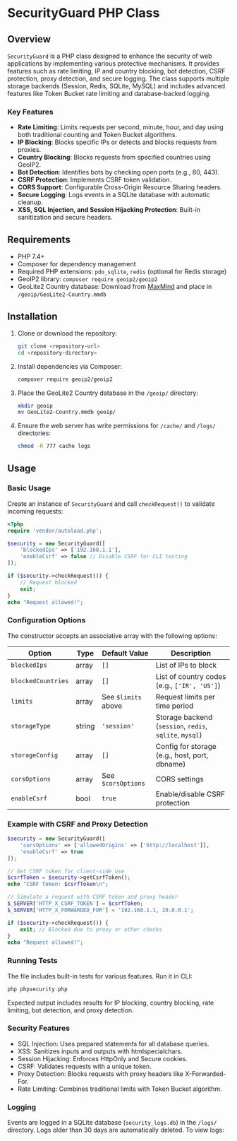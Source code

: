 # SecurityGuard PHP Class

## Overview

`SecurityGuard` is a PHP class designed to enhance the security of web applications by implementing various protective mechanisms. It provides features such as rate limiting, IP and country blocking, bot detection, CSRF protection, proxy detection, and secure logging. The class supports multiple storage backends (Session, Redis, SQLite, MySQL) and includes advanced features like Token Bucket rate limiting and database-backed logging.

### Key Features
- **Rate Limiting**: Limits requests per second, minute, hour, and day using both traditional counting and Token Bucket algorithms.
- **IP Blocking**: Blocks specific IPs or detects and blocks requests from proxies.
- **Country Blocking**: Blocks requests from specified countries using GeoIP2.
- **Bot Detection**: Identifies bots by checking open ports (e.g., 80, 443).
- **CSRF Protection**: Implements CSRF token validation.
- **CORS Support**: Configurable Cross-Origin Resource Sharing headers.
- **Secure Logging**: Logs events in a SQLite database with automatic cleanup.
- **XSS, SQL Injection, and Session Hijacking Protection**: Built-in sanitization and secure headers.

## Requirements
- PHP 7.4+
- Composer for dependency management
- Required PHP extensions: `pdo_sqlite`, `redis` (optional for Redis storage)
- GeoIP2 library: `composer require geoip2/geoip2`
- GeoLite2 Country database: Download from [MaxMind](https://dev.maxmind.com/geoip/geolite2-free-geolocation-data) and place in `/geoip/GeoLite2-Country.mmdb`

## Installation
1. Clone or download the repository:
    ```bash
    git clone <repository-url>
    cd <repository-directory>
    ```
2. Install dependencies via Composer:
    ```bash
    composer require geoip2/geoip2
    ```
3. Place the GeoLite2 Country database in the `/geoip/` directory:
    ```bash
    mkdir geoip
    mv GeoLite2-Country.mmdb geoip/
    ```
4. Ensure the web server has write permissions for `/cache/` and `/logs/` directories:
    ```bash
    chmod -R 777 cache logs
    ```
## Usage
### Basic Usage

Create an instance of `SecurityGuard` and call `checkRequest()` to validate incoming requests:
```php
<?php
require 'vendor/autoload.php';

$security = new SecurityGuard([
    'blockedIps' => ['192.168.1.1'],
    'enableCsrf' => false // Disable CSRF for CLI testing
]);

if ($security->checkRequest()) {
    // Request blocked
    exit;
}
echo "Request allowed!";
```

### Configuration Options
The constructor accepts an associative array with the following options:

| Option             | Type    | Default Value       | Description                                      |
|--------------------|---------|---------------------|--------------------------------------------------|
| `blockedIps`      | array   | `[]`                | List of IPs to block                             |
| `blockedCountries`| array   | `[]`                | List of country codes (e.g., `['IR', 'US']`)     |
| `limits`          | array   | See `$limits` above | Request limits per time period                   |
| `storageType`     | string  | `'session'`         | Storage backend (`session`, `redis`, `sqlite`, `mysql`) |
| `storageConfig`   | array   | `[]`                | Config for storage (e.g., host, port, dbname)    |
| `corsOptions`     | array   | See `$corsOptions`  | CORS settings                                    |
| `enableCsrf`      | bool    | `true`              | Enable/disable CSRF protection                   |

### Example with CSRF and Proxy Detection
```php
$security = new SecurityGuard([
    'corsOptions' => ['allowedOrigins' => ['http://localhost']],
    'enableCsrf' => true
]);

// Get CSRF token for client-side use
$csrfToken = $security->getCsrfToken();
echo "CSRF Token: $csrfToken\n";

// Simulate a request with CSRF token and proxy header
$_SERVER['HTTP_X_CSRF_TOKEN'] = $csrfToken;
$_SERVER['HTTP_X_FORWARDED_FOR'] = '192.168.1.1, 10.0.0.1';

if ($security->checkRequest()) {
    exit; // Blocked due to proxy or other checks
}
echo "Request allowed!";
```

### Running Tests
The file includes built-in tests for various features. Run it in CLI:
```php
php phpsecurity.php
```

Expected output includes results for IP blocking, country blocking, rate limiting, bot detection, and proxy detection.

### Security Features
- SQL Injection: Uses prepared statements for all database queries.
- XSS: Sanitizes inputs and outputs with htmlspecialchars.
- Session Hijacking: Enforces HttpOnly and Secure cookies.
- CSRF: Validates requests with a unique token.
- Proxy Detection: Blocks requests with proxy headers like X-Forwarded-For.
- Rate Limiting: Combines traditional limits with Token Bucket algorithm.

### Logging
Events are logged in a SQLite database (`security_logs.db`) in the `/logs/` directory. Logs older than 30 days are automatically deleted. To view logs: